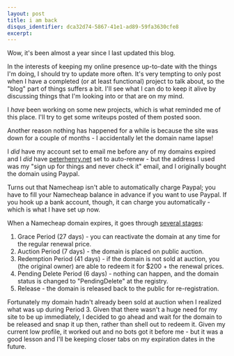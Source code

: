 ```yaml
---
layout: post
title: i am back
disqus_identifier: dca32d74-5867-41e1-ad89-59fa3630cfe8
excerpt:
---
```


Wow, it's been almost a year since I last updated this blog.

In the interests of keeping my online presence up-to-date with the things I'm doing, I should try to update more often.  It's very tempting to only post when I have a completed (or at least functional) project to talk about, so the "blog" part of things suffers a bit. I'll see what I can do to keep it alive by discussing things that I'm looking into or that are on my mind.

I _have_ been working on some new projects, which is what reminded me of this place.  I'll try to get some writeups posted of them posted soon.

Another reason nothing has happened for a while is because the site was down for a couple of months - I accidentally let the domain name lapse!

I _did_ have my account set to email me before any of my domains expired and I _did_ have [peterhenry.net](peterhenry.net) set to auto-renew - but the address I used was my "sign up for things and never check it" email, and I originally bought the domain using Paypal.

Turns out that Namecheap isn't able to automatically charge Paypal; you have to fill your Namecheap balance in advance if you want to use Paypal.  If you hook up a bank account, though, it can charge you automatically - which is what I have set up now.

When a Namecheap domain expires, it goes through [several stages](https://www.namecheap.com/support/knowledgebase/article.aspx/242/2207/what-is-domain-redemption-status):

1. Grace Period (27 days) - you can reactivate the domain at any time for the regular renewal price.
1. Auction Period (7 days) - the domain is placed on public auction.
1. Redemption Period (41 days) - if the domain is not sold at auction, you (the original owner) are able to redeem it for $200 + the renewal prices.
1. Pending Delete Period (6 days) - nothing can happen, and the domain status is changed to "PendingDelete" at the registry.
1. Release - the domain is released back to the public for re-registration.

Fortunately my domain hadn't already been sold at auction when I realized what was up during Period 3.  Given that there wasn't a huge need for my site to be up immediately, I decided to go ahead and wait for the domain to be released and snap it up then, rather than shell out to redeem it.  Given my current low profile, it worked out and no bots got it before me - but it was a good lesson and I'll be keeping closer tabs on my expiration dates in the future.
